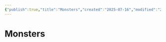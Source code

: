 ```yaml
---
{"publish":true,"title":"Monsters","created":"2025-07-16","modified":"2025-07-16T20:41:11.973+02:00","cssclasses":""}
---
```



# Monsters